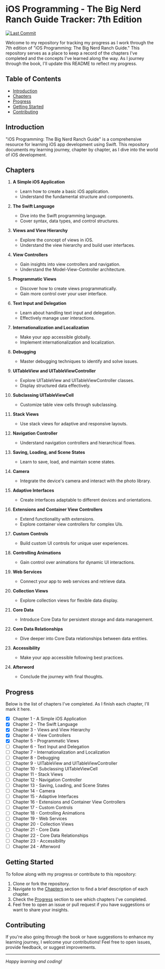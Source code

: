 # iOS Programming - The Big Nerd Ranch Guide Tracker: 7th Edition

[![Last Commit](https://img.shields.io/github/last-commit/Brynner03/iOS-Programming---The-Big-Nerd-Ranch-Guide)](https://github.com/Brynner03/iOS-Programming---The-Big-Nerd-Ranch-Guide/commits/main)

Welcome to my repository for tracking my progress as I work through the 7th edition of "iOS Programming: The Big Nerd Ranch Guide." This repository serves as a place to keep a record of the chapters I've completed and the concepts I've learned along the way. As I journey through the book, I'll update this README to reflect my progress.

## Table of Contents

- [Introduction](#introduction)
- [Chapters](#chapters)
- [Progress](#progress)
- [Getting Started](#getting-started)
- [Contributing](#contributing)

## Introduction

"iOS Programming: The Big Nerd Ranch Guide" is a comprehensive resource for learning iOS app development using Swift. This repository documents my learning journey, chapter by chapter, as I dive into the world of iOS development.

## Chapters

1. **A Simple iOS Application**
   - Learn how to create a basic iOS application.
   - Understand the fundamental structure and components.

2. **The Swift Language**
   - Dive into the Swift programming language.
   - Cover syntax, data types, and control structures.

3. **Views and View Hierarchy**
   - Explore the concept of views in iOS.
   - Understand the view hierarchy and build user interfaces.

4. **View Controllers**
   - Gain insights into view controllers and navigation.
   - Understand the Model-View-Controller architecture.

5. **Programmatic Views**
   - Discover how to create views programmatically.
   - Gain more control over your user interface.

6. **Text Input and Delegation**
   - Learn about handling text input and delegation.
   - Effectively manage user interactions.

7. **Internationalization and Localization**
   - Make your app accessible globally.
   - Implement internationalization and localization.

8. **Debugging**
   - Master debugging techniques to identify and solve issues.

9. **UITableView and UITableViewController**
   - Explore UITableView and UITableViewController classes.
   - Display structured data effectively.

10. **Subclassing UITableViewCell**
    - Customize table view cells through subclassing.

11. **Stack Views**
    - Use stack views for adaptive and responsive layouts.

12. **Navigation Controller**
    - Understand navigation controllers and hierarchical flows.

13. **Saving, Loading, and Scene States**
    - Learn to save, load, and maintain scene states.

14. **Camera**
    - Integrate the device's camera and interact with the photo library.

15. **Adaptive Interfaces**
    - Create interfaces adaptable to different devices and orientations.

16. **Extensions and Container View Controllers**
    - Extend functionality with extensions.
    - Explore container view controllers for complex UIs.

17. **Custom Controls**
    - Build custom UI controls for unique user experiences.

18. **Controlling Animations**
    - Gain control over animations for dynamic UI interactions.

19. **Web Services**
    - Connect your app to web services and retrieve data.

20. **Collection Views**
    - Explore collection views for flexible data display.

21. **Core Data**
    - Introduce Core Data for persistent storage and data management.

22. **Core Data Relationships**
    - Dive deeper into Core Data relationships between data entities.

23. **Accessibility**
    - Make your app accessible following best practices.

24. **Afterword**
    - Conclude the journey with final thoughts.

## Progress

Below is the list of chapters I've completed. As I finish each chapter, I'll mark it here.

- [x] Chapter 1 - A Simple iOS Application
- [x] Chapter 2 - The Swift Language
- [x] Chapter 3 - Views and View Hierarchy
- [x] Chapter 4 - View Controllers
- [x] Chapter 5 - Programmatic Views
- [ ] Chapter 6 - Text Input and Delegation
- [ ] Chapter 7 - Internationalization and Localization
- [ ] Chapter 8 - Debugging
- [ ] Chapter 9 - UITableView and UITableViewController
- [ ] Chapter 10 - Subclassing UITableViewCell
- [ ] Chapter 11 - Stack Views
- [ ] Chapter 12 - Navigation Controller
- [ ] Chapter 13 - Saving, Loading, and Scene States
- [ ] Chapter 14 - Camera
- [ ] Chapter 15 - Adaptive Interfaces
- [ ] Chapter 16 - Extensions and Container View Controllers
- [ ] Chapter 17 - Custom Controls
- [ ] Chapter 18 - Controlling Animations
- [ ] Chapter 19 - Web Services
- [ ] Chapter 20 - Collection Views
- [ ] Chapter 21 - Core Data
- [ ] Chapter 22 - Core Data Relationships
- [ ] Chapter 23 - Accessibility
- [ ] Chapter 24 - Afterword

## Getting Started

To follow along with my progress or contribute to this repository:

1. Clone or fork the repository.
2. Navigate to the [Chapters](#chapters) section to find a brief description of each chapter.
3. Check the [Progress](#progress) section to see which chapters I've completed.
4. Feel free to open an issue or pull request if you have suggestions or want to share your insights.

## Contributing

If you're also going through the book or have suggestions to enhance my learning journey, I welcome your contributions! Feel free to open issues, provide feedback, or suggest improvements.

---

*Happy learning and coding!*
